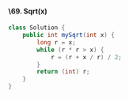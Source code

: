 #### \69. Sqrt(x)

```java
class Solution {
    public int mySqrt(int x) {
        long r = x;
        while (r * r > x) {
            r = (r + x / r) / 2;
        }
        return (int) r;
    }
}
```

